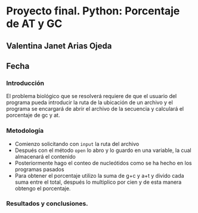 # Proyecto final. Python: Porcentaje de AT y GC
## Valentina Janet Arias Ojeda
## Fecha
###  Introducción

El problema biológico que se resolverá requiere de que el usuario del programa pueda introducir la ruta de la ubicación de un archivo y el programa se encargará de abrir el archivo de la secuencia y calculará el porcentaje de gc y at.

### Metodología

- Comienzo solicitando con `input` la ruta del archivo
- Después con el método `open` lo abro y lo guardo en una variable, la cual almacenará el contenido
- Posteriormente hago el conteo de nucleótidos como se ha hecho en los programas pasados
- Para obtener el porcentaje utilizo la suma de g+c y a+t y divido cada suma entre el total, después lo multiplico por cien y de esta manera obtengo el porcentaje.

### Resultados y conclusiones.
